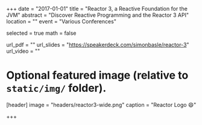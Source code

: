 +++
date = "2017-01-01"
title = "Reactor 3, a Reactive Foundation for the JVM"
abstract = "Discover Reactive Programming and the Reactor 3 API"
location = ""
event = "Various Conferences"

selected = true
math = false

url_pdf = ""
url_slides = "https://speakerdeck.com/simonbasle/reactor-3"
url_video = ""

# Optional featured image (relative to `static/img/` folder).
[header]
image = "headers/reactor3-wide.png"
caption = "Reactor Logo :smile:"

+++

<script async class="speakerdeck-embed" data-id="c951cd4d8e954ef58e62d16ad428b415" data-ratio="1.77777777777778" src="//speakerdeck.com/assets/embed.js"></script>
